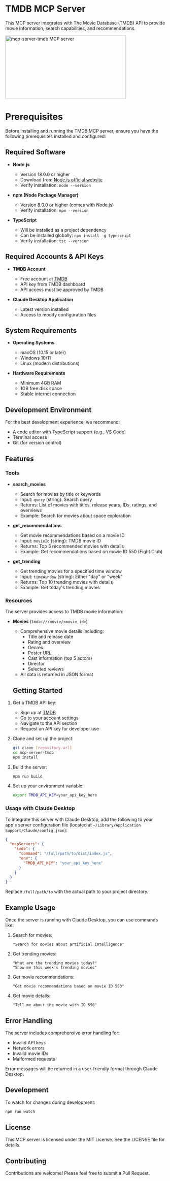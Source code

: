 # TMDB MCP Server

This MCP server integrates with The Movie Database (TMDB) API to provide movie information, search capabilities, and recommendations.

<a href="https://glama.ai/mcp/servers/g3nl1a0n25"><img width="380" height="200" src="https://glama.ai/mcp/servers/g3nl1a0n25/badge" alt="mcp-server-tmdb MCP server" /></a>

# Prerequisites

Before installing and running the TMDB MCP server, ensure you have the following prerequisites installed and configured:

## Required Software

- **Node.js**
  - Version 18.0.0 or higher
  - Download from [Node.js official website](https://nodejs.org/)
  - Verify installation: `node --version`

- **npm (Node Package Manager)**
  - Version 8.0.0 or higher (comes with Node.js)
  - Verify installation: `npm --version`

- **TypeScript**
  - Will be installed as a project dependency
  - Can be installed globally: `npm install -g typescript`
  - Verify installation: `tsc --version`

## Required Accounts & API Keys

- **TMDB Account**
  - Free account at [TMDB](https://www.themoviedb.org/)
  - API key from TMDB dashboard
  - API access must be approved by TMDB

- **Claude Desktop Application**
  - Latest version installed
  - Access to modify configuration files

## System Requirements

- **Operating Systems**
  - macOS (10.15 or later)
  - Windows 10/11
  - Linux (modern distributions)

- **Hardware Requirements**
  - Minimum 4GB RAM
  - 1GB free disk space
  - Stable internet connection

## Development Environment

For the best development experience, we recommend:
- A code editor with TypeScript support (e.g., VS Code)
- Terminal access
- Git (for version control)

## Features

### Tools

- **search_movies**
  - Search for movies by title or keywords
  - Input: `query` (string): Search query
  - Returns: List of movies with titles, release years, IDs, ratings, and overviews
  - Example: Search for movies about space exploration

- **get_recommendations**
  - Get movie recommendations based on a movie ID
  - Input: `movieId` (string): TMDB movie ID
  - Returns: Top 5 recommended movies with details
  - Example: Get recommendations based on movie ID 550 (Fight Club)

- **get_trending**
  - Get trending movies for a specified time window
  - Input: `timeWindow` (string): Either "day" or "week"
  - Returns: Top 10 trending movies with details
  - Example: Get today's trending movies

### Resources

The server provides access to TMDB movie information:

- **Movies** (`tmdb:///movie/<movie_id>`)
  - Comprehensive movie details including:
    - Title and release date
    - Rating and overview
    - Genres
    - Poster URL
    - Cast information (top 5 actors)
    - Director
    - Selected reviews
  - All data is returned in JSON format

  ## Getting Started

1. Get a TMDB API key:
   - Sign up at [TMDB](https://www.themoviedb.org/)
   - Go to your account settings
   - Navigate to the API section
   - Request an API key for developer use

2. Clone and set up the project:
   ```bash
   git clone [repository-url]
   cd mcp-server-tmdb
   npm install
   ```

3. Build the server:
   ```bash
   npm run build
   ```

4. Set up your environment variable:
   ```bash
   export TMDB_API_KEY=your_api_key_here
   ```

### Usage with Claude Desktop

To integrate this server with Claude Desktop, add the following to your app's server configuration file (located at `~/Library/Application Support/Claude/config.json`):

```json
{
  "mcpServers": {
    "tmdb": {
      "command": "/full/path/to/dist/index.js",
      "env": {
        "TMDB_API_KEY": "your_api_key_here"
      }
    }
  }
}
```

Replace `/full/path/to` with the actual path to your project directory.

## Example Usage

Once the server is running with Claude Desktop, you can use commands like:

1. Search for movies:
   ```
   "Search for movies about artificial intelligence"
   ```

2. Get trending movies:
   ```
   "What are the trending movies today?"
   "Show me this week's trending movies"
   ```

3. Get movie recommendations:
   ```
   "Get movie recommendations based on movie ID 550"
   ```

4. Get movie details:
   ```
   "Tell me about the movie with ID 550"
   ```

## Error Handling

The server includes comprehensive error handling for:
- Invalid API keys
- Network errors
- Invalid movie IDs
- Malformed requests

Error messages will be returned in a user-friendly format through Claude Desktop.

## Development

To watch for changes during development:
```bash
npm run watch
```

## License

This MCP server is licensed under the MIT License. See the LICENSE file for details.

## Contributing

Contributions are welcome! Please feel free to submit a Pull Request.
